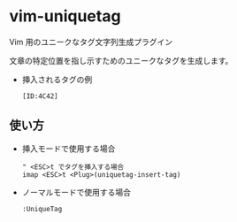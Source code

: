 # vim-uniquetag
Vim 用のユニークなタグ文字列生成プラグイン

文章の特定位置を指し示すためのユニークなタグを生成します。

*    挿入されるタグの例

     ```
     [ID:4C42]
     ```

## 使い方

*    挿入モードで使用する場合

     ```
     " <ESC>t でタグを挿入する場合
     imap <ESC>t <Plug>(uniquetag-insert-tag)
     ```

*   ノーマルモードで使用する場合

    ```
    :UniqueTag
    ```
